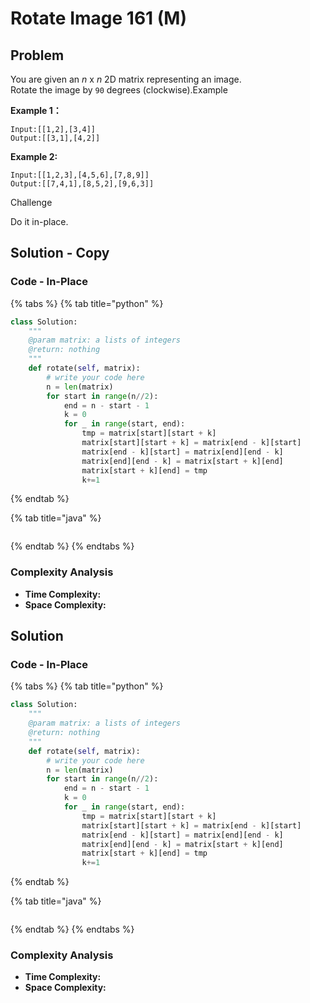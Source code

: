 # Rotate Image 161 \(M\)

## Problem

You are given an _n_ x _n_ 2D matrix representing an image.  
Rotate the image by `90` degrees \(clockwise\).Example

**Example 1：**

```text
Input:[[1,2],[3,4]]
Output:[[3,1],[4,2]]
```

**Example 2:**

```text
Input:[[1,2,3],[4,5,6],[7,8,9]]
Output:[[7,4,1],[8,5,2],[9,6,3]]
```

Challenge

Do it in-place.



## Solution - Copy

### Code - In-Place

{% tabs %}
{% tab title="python" %}
```python
class Solution:
    """
    @param matrix: a lists of integers
    @return: nothing
    """
    def rotate(self, matrix):
        # write your code here
        n = len(matrix)
        for start in range(n//2):
            end = n - start - 1
            k = 0
            for _ in range(start, end):
                tmp = matrix[start][start + k]
                matrix[start][start + k] = matrix[end - k][start]
                matrix[end - k][start] = matrix[end][end - k]
                matrix[end][end - k] = matrix[start + k][end]
                matrix[start + k][end] = tmp
                k+=1
```
{% endtab %}

{% tab title="java" %}
```

```
{% endtab %}
{% endtabs %}

### Complexity Analysis

* **Time Complexity:**
* **Space Complexity:**

## Solution 

### Code - In-Place

{% tabs %}
{% tab title="python" %}
```python
class Solution:
    """
    @param matrix: a lists of integers
    @return: nothing
    """
    def rotate(self, matrix):
        # write your code here
        n = len(matrix)
        for start in range(n//2):
            end = n - start - 1
            k = 0
            for _ in range(start, end):
                tmp = matrix[start][start + k]
                matrix[start][start + k] = matrix[end - k][start]
                matrix[end - k][start] = matrix[end][end - k]
                matrix[end][end - k] = matrix[start + k][end]
                matrix[start + k][end] = tmp
                k+=1
```
{% endtab %}

{% tab title="java" %}
```

```
{% endtab %}
{% endtabs %}

### Complexity Analysis

* **Time Complexity:**
* **Space Complexity:**

